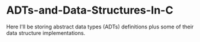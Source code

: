 # ADTs-and-Data-Structures-In-C
Here I'll be storing abstract data types (ADTs) definitions plus some of their data structure implementations.
